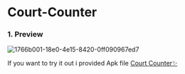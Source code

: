 # Court-Counter
### 1. Preview
![1766b001-18e0-4e15-8420-0ff090967ed7](https://user-images.githubusercontent.com/72141037/162436801-3efab4c0-aaba-44b5-88ba-7f2af65d85d5.jpg)

If you want to try it out i provided Apk file [Court Counter✨](https://drive.google.com/file/d/1zMWxkCD3cJQmMkOB2ztQfKMm-h8Y6nde/view?usp=sharing)
